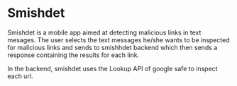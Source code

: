 # Smishdet
Smishdet is a mobile app aimed at detecting malicious links in text mesages. The user selects the text messages he/she wants to be inspected for malicious links and sends to smishhdet backend which then sends a response containing the results for each link. 

In the backend, smishdet uses the Lookup API of google safe to inspect each url.
